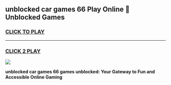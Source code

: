 
## unblocked car games 66 Play Online 👋 Unblocked Games
<h3>
<a href="https://premium.freeplayer.one?title=unblocked_car_games_66&ref=19F">CLICK TO PLAY</a></h3>
<hr>

<h3>
<a href="https://premium.freeplayer.one?title=unblocked_car_games_66&ref=19F">CLICK 2 PLAY</a>
  
</h3>

<a href="https://premium.freeplayer.one?title=unblocked_car_games_66&ref=19F"><img src="https://clearcache.store/games.png"></a>


**unblocked car games 66 games unblocked: Your Gateway to Fun and Accessible Online Gaming**
